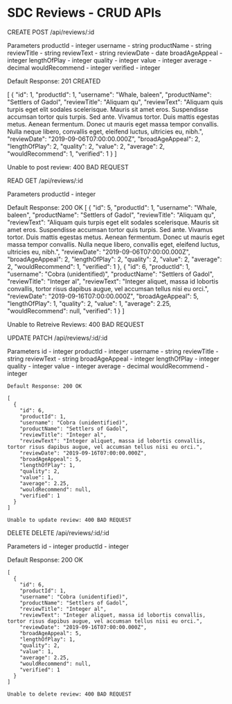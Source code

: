 # SDC Reviews - CRUD APIs

CREATE
  POST /api/reviews/:id

  Parameters
    productId - integer
    username - string
    productName - string
    reviewTitle - string
    reviewText - string
    reviewDate - date
    broadAgeAppeal - integer
    lengthOfPlay - integer
    quality - integer
    value - integer
    average - decimal
    wouldRecommend - integer
    verified - integer

  Default Response: 201 CREATED

   [
    {
      "id": 1,
      "productId": 1,
      "username": "Whale, baleen",
      "productName": "Settlers of Gadol",
      "reviewTitle": "Aliquam qu",
      "reviewText": "Aliquam quis turpis eget elit sodales scelerisque. Mauris sit amet eros. Suspendisse accumsan tortor quis turpis. Sed ante. Vivamus tortor. Duis mattis egestas metus. Aenean fermentum. Donec ut mauris eget massa tempor convallis. Nulla neque libero, convallis eget, eleifend luctus, ultricies eu, nibh.",
      "reviewDate": "2019-09-06T07:00:00.000Z",
      "broadAgeAppeal": 2,
      "lengthOfPlay": 2,
      "quality": 2,
      "value": 2,
      "average": 2,
      "wouldRecommend": 1,
      "verified": 1
    }
   ]

   Unable to post review: 400 BAD REQUEST

READ
  GET /api/reviews/:id

  Parameters
    productId - integer

  Default Response: 200 OK
  [
    {
      "id": 5,
      "productId": 1,
      "username": "Whale, baleen",
      "productName": "Settlers of Gadol",
      "reviewTitle": "Aliquam qu",
      "reviewText": "Aliquam quis turpis eget elit sodales scelerisque. Mauris sit amet eros. Suspendisse accumsan tortor quis turpis. Sed ante. Vivamus tortor. Duis mattis egestas metus. Aenean fermentum. Donec ut mauris eget massa tempor convallis. Nulla neque libero, convallis eget, eleifend luctus, ultricies eu, nibh.",
      "reviewDate": "2019-09-06T07:00:00.000Z",
      "broadAgeAppeal": 2,
      "lengthOfPlay": 2,
      "quality": 2,
      "value": 2,
      "average": 2,
      "wouldRecommend": 1,
      "verified": 1
    },
    {
      "id": 6,
      "productId": 1,
      "username": "Cobra (unidentified)",
      "productName": "Settlers of Gadol",
      "reviewTitle": "Integer al",
      "reviewText": "Integer aliquet, massa id lobortis convallis, tortor risus dapibus augue, vel accumsan tellus nisi eu orci.",
      "reviewDate": "2019-09-16T07:00:00.000Z",
      "broadAgeAppeal": 5,
      "lengthOfPlay": 1,
      "quality": 2,
      "value": 1,
      "average": 2.25,
      "wouldRecommend": null,
      "verified": 1
    }
  ]

  Unable to Retreive Reviews: 400 BAD REQUEST

UPDATE
  PATCH /api/reviews/:id/:id

  Parameters
    id - integer
    productId - integer
    username - string
    reviewTitle - string
    reviewText - string
    broadAgeAppeal - integer
    lengthOfPlay - integer
    quality - integer
    value - integer
    average - decimal
    wouldRecommend - integer

    Default Response: 200 OK

    [
      {
        "id": 6,
        "productId": 1,
        "username": "Cobra (unidentified)",
        "productName": "Settlers of Gadol",
        "reviewTitle": "Integer al",
        "reviewText": "Integer aliquet, massa id lobortis convallis, tortor risus dapibus augue, vel accumsan tellus nisi eu orci.",
        "reviewDate": "2019-09-16T07:00:00.000Z",
        "broadAgeAppeal": 5,
        "lengthOfPlay": 1,
        "quality": 2,
        "value": 1,
        "average": 2.25,
        "wouldRecommend": null,
        "verified": 1
      }
    ]

    Unable to update review: 400 BAD REQUEST

DELETE
  DELETE /api/reviews/:id/:id

  Parameters
    id - integer
    productId - integer

  Default Response: 200 OK

    [
      {
        "id": 6,
        "productId": 1,
        "username": "Cobra (unidentified)",
        "productName": "Settlers of Gadol",
        "reviewTitle": "Integer al",
        "reviewText": "Integer aliquet, massa id lobortis convallis, tortor risus dapibus augue, vel accumsan tellus nisi eu orci.",
        "reviewDate": "2019-09-16T07:00:00.000Z",
        "broadAgeAppeal": 5,
        "lengthOfPlay": 1,
        "quality": 2,
        "value": 1,
        "average": 2.25,
        "wouldRecommend": null,
        "verified": 1
      }
    ]

    Unable to delete review: 400 BAD REQUEST

